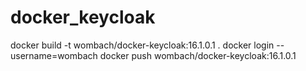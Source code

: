 # docker_keycloak

docker build -t wombach/docker-keycloak:16.1.0.1 .
docker login --username=wombach
docker push wombach/docker-keycloak:16.1.0.1
